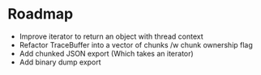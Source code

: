 # Roadmap

- Improve iterator to return an object with thread context
- Refactor TraceBuffer into a vector of chunks /w chunk ownership flag
- Add chunked JSON export (Which takes an iterator)
- Add binary dump export
